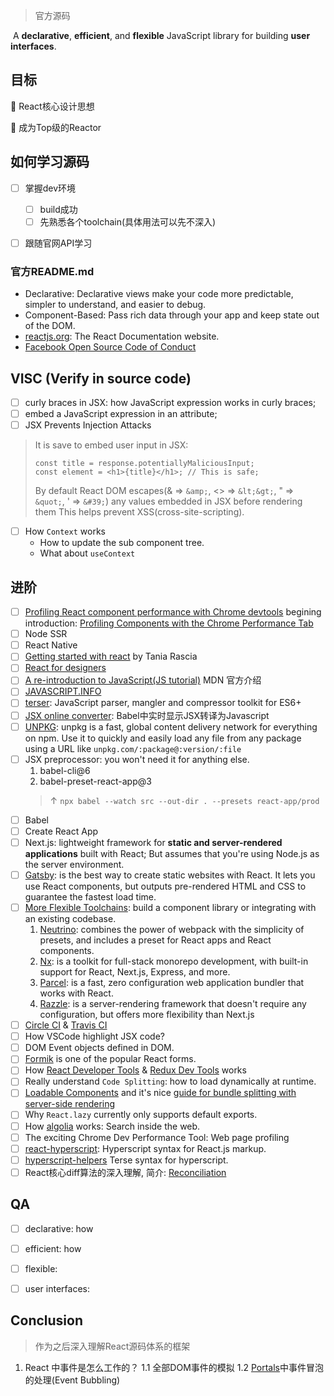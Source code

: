 > 官方源码

​	A **declarative**, **efficient**, and **flexible** JavaScript library for building **user interfaces**.



## 目标

🎯 React核心设计思想

🎯 成为Top级的Reactor



## 如何学习源码

- [ ] 掌握dev环境
  - [ ] build成功
  - [ ] 先熟悉各个toolchain(具体用法可以先不深入)
- [ ] 跟随官网API学习



### 官方README.md

- Declarative: Declarative views make your code more predictable, simpler to understand, and easier to debug.
- Component-Based: Pass rich data through your app and keep state out of the DOM.
- [reactjs.org](https://github.com/reactjs/reactjs.org): The React Documentation website.
- [Facebook Open Source Code of Conduct](https://engineering.fb.com/codeofconduct/)


## VISC (Verify in source code)
- [ ] curly braces in JSX: how JavaScript expression works in curly braces;
- [ ] embed a JavaScript expression in an attribute;
- [ ] JSX Prevents Injection Attacks
> It is save to embed user input in JSX:
> ``` JSX
> const title = response.potentiallyMaliciousInput;
> const element = <h1>{title}</h1>; // This is safe;
> ```
> By default React DOM escapes(& => `&amp;`, <> => `&lt;&gt;`, " => `&quot;`, ' => `&#39;`) any values embedded in JSX before rendering them 
> This helps prevent XSS(cross-site-scripting).

- [ ] How `Context` works
  - How to update the sub component tree.
  - What about `useContext`


## 进阶

- [ ] [Profiling React component performance with Chrome devtools](https://calibreapp.com/blog/react-performance-profiling-optimization) begining introduction: [Profiling Components with the Chrome Performance Tab](https://reactjs.org/docs/optimizing-performance.html)
- [ ] Node SSR
- [ ] React Native
- [ ] [Getting started with react](https://www.taniarascia.com/getting-started-with-react/)  by Tania Rascia
- [ ] [React for designers](https://reactfordesigners.com/)
- [ ] [A re-introduction to JavaScript(JS tutorial)](https://developer.mozilla.org/en-US/docs/Web/JavaScript/A_re-introduction_to_JavaScript) MDN 官方介绍
- [ ] [JAVASCRIPT.INFO](https://javascript.info/) 
- [ ] [terser](https://github.com/terser/terser): JavaScript parser, mangler and compressor toolkit for ES6+
- [ ] [JSX online converter](https://babeljs.io/en/repl#?browsers=&build=&builtIns=false&spec=false&loose=false&code_lz=DwIwrgLhD2B2AEcDCAbAlgYwNYF4DeAFAJTw4B88EAFmgM4B0tAphAMoQCGETBe86WJgBMAXJQBOYJvAC-RGWQBQ8FfAAyaQYuAB6cFDhkgA&debug=false&forceAllTransforms=false&shippedProposals=false&circleciRepo=&evaluate=false&fileSize=false&timeTravel=false&sourceType=module&lineWrap=true&presets=es2015%2Creact%2Cstage-2&prettier=false&targets=&version=7.4.3&externalPlugins=): Babel中实时显示JSX转译为Javascript
- [ ] [UNPKG](https://unpkg.com/): unpkg is a fast, global content delivery network for everything on npm. Use it to quickly and easily load any file from any package using a URL like `unpkg.com/:package@:version/:file`
- [ ] JSX preprocessor: you won't need it for anything else.
  1. babel-cli@6
  2. babel-preset-react-app@3
  > ↑ `npx babel --watch src --out-dir . --presets react-app/prod`
- [ ] Babel
- [ ] Create React App
- [ ] Next.js: lightweight framework for **static and server-rendered applications** built with React; But assumes that you're using Node.js as the server environment.
- [ ] [Gatsby](https://reactjs.org/docs/create-a-new-react-app.html#gatsby): is the best way to create static websites with React. It lets you use React components, but outputs pre-rendered HTML and CSS to guarantee the fastest load time.
- [ ] [More Flexible Toolchains](https://reactjs.org/docs/create-a-new-react-app.html#more-flexible-toolchains): build a component library or integrating with an existing codebase.
  1. [Neutrino](https://neutrinojs.org/): combines the power of webpack with the simplicity of presets, and includes a preset for React apps and React components.
  2. [Nx](https://nx.dev/react/): is a toolkit for full-stack monorepo development, with built-in support for React, Next.js, Express, and more.
  3. [Parcel](https://parceljs.org/): is a fast, zero configuration web application bundler that works with React.
  4. [Razzle](https://github.com/jaredpalmer/razzle): is a server-rendering framework that doesn't require any configuration, but offers more flexibility than Next.js
- [ ] [Circle CI](https://circleci.com/docs/2.0/triggers/#scheduled-builds) & [Travis CI](https://docs.travis-ci.com/user/cron-jobs/)
- [ ] How VSCode highlight JSX code?
- [ ] DOM Event objects defined in DOM.
- [ ] [Formik](https://formik.org/docs/overview) is one of the popular React forms.
- [ ] How [React Developer Tools](https://github.com/facebook/react/tree/master/packages/react-devtools) & [Redux Dev Tools](https://github.com/reduxjs/redux-devtools) works
- [ ] Really understand `Code Splitting`: how to load dynamically at runtime.
- [ ] [Loadable Components](https://github.com/gregberge/loadable-components) and it's nice [guide for bundle splitting with server-side rendering](https://loadable-components.com/docs/server-side-rendering/)
- [ ] Why `React.lazy` currently only supports default exports.
- [ ] How [algolia](https://www.algolia.com/) works: Search inside the web.
- [ ] The exciting Chrome Dev Performance Tool: Web page profiling
- [ ] [react-hyperscript](https://github.com/mlmorg/react-hyperscript): Hyperscript syntax for React.js markup.
- [ ] [hyperscript-helpers](https://github.com/ohanhi/hyperscript-helpers) Terse syntax for hyperscript.
- [ ] React核心diff算法的深入理解, 简介: [Reconciliation](https://reactjs.org/docs/reconciliation.html)

##  QA

- [ ] declarative: how
- [ ] efficient: how
- [ ] flexible:
- [ ] user interfaces:



## Conclusion
> 作为之后深入理解React源码体系的框架
1. React 中事件是怎么工作的？
  1.1 全部DOM事件的模拟
  1.2 [Portals](https://reactjs.org/docs/portals.html)中事件冒泡的处理(Event Bubbling)